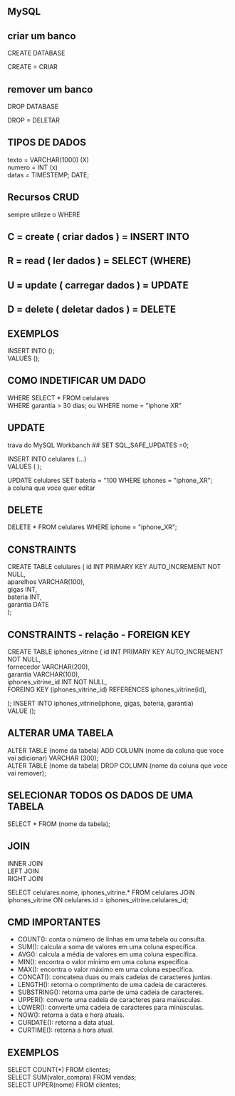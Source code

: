 ## MySQL

## criar um banco
CREATE DATABASE <br/>

CREATE = CRIAR <br/>

## remover um banco
DROP DATABASE <br/>

DROP = DELETAR <br/>

## TIPOS DE DADOS 

texto = VARCHAR(1000) (X) <br/>
numero = INT (x) <br/>
datas = TIMESTEMP; DATE;

           
## Recursos CRUD 

sempre utileze o WHERE

## C = create ( criar dados ) = INSERT INTO 
## R = read ( ler dados ) = SELECT (WHERE)
## U = update ( carregar dados ) = UPDATE
## D = delete ( deletar dados ) = DELETE

## EXEMPLOS 
INSERT INTO (); <br/>
VALUES ();

## COMO INDETIFICAR UM DADO 
 WHERE
SELECT * FROM celulares <br/>
WHERE garantia > 30 dias;
ou
WHERE nome = "iphone XR"



## UPDATE   
trava do MySQL Workbanch ## SET SQL_SAFE_UPDATES =0;

INSERT INTO celulares (...) <br/>
VALUES ( );
  
UPDATE celulares SET bateria = "100 WHERE iphones = "iphone_XR"; <br/>
a coluna que voce quer editar 

## DELETE 

DELETE * FROM celulares WHERE iphone = "iphone_XR"; 


## CONSTRAINTS

CREATE TABLE celulares (
  id INT PRIMARY KEY AUTO_INCREMENT NOT NULL, <br/>
  aparelhos VARCHAR(100), <br/>
  gigas INT, <br/>
  bateria INT, <br/>
  garantia DATE <br/>
   );

## CONSTRAINTS - relação - FOREIGN KEY 

CREATE TABLE iphones_vitrine (
  id INT PRIMARY KEY AUTO_INCREMENT NOT NULL, <br/>
  fornecedor VARCHAR(200), <br/>
  garantia VARCHAR(100), <br/>
  iphones_vitrine_id INT NOT NULL, <br/>
  FOREING KEY (iphones_vitrine_id) REFERENCES iphones_vitrine(id),
  
  );
INSERT INTO iphones_vitrine(iphone, gigas, bateria, garantia) <br/>
VALUE ();


        
## ALTERAR UMA TABELA 

ALTER TABLE (nome da tabela) ADD COLUMN (nome da coluna que voce vai adicionar) VARCHAR (300); <br/>
ALTER TABLE (nome da tabela) DROP COLUMN (nome da coluna que voce vai remover); 

## SELECIONAR TODOS OS DADOS DE UMA TABELA
SELECT * FROM (nome da tabela);


## JOIN 

INNER JOIN  <br/>
LEFT JOIN  <br/>
RIGHT JOIN <br/>

SELECT celulares.nome, iphones_vitrine.*
FROM celulares
JOIN iphones_vitrine ON celulares.id = iphones_vitrine.celulares_id;

## CMD IMPORTANTES 

- COUNT(): conta o número de linhas em uma tabela ou consulta. 
- SUM(): calcula a soma de valores em uma coluna específica.
- AVG(): calcula a média de valores em uma coluna específica.
- MIN(): encontra o valor mínimo em uma coluna específica.
- MAX(): encontra o valor máximo em uma coluna específica.
- CONCAT(): concatena duas ou mais cadeias de caracteres juntas.
- LENGTH(): retorna o comprimento de uma cadeia de caracteres.
- SUBSTRING(): retorna uma parte de uma cadeia de caracteres.
- UPPER(): converte uma cadeia de caracteres para maiúsculas.
- LOWER(): converte uma cadeia de caracteres para minúsculas.
- NOW(): retorna a data e hora atuais.
- CURDATE(): retorna a data atual.
- CURTIME(): retorna a hora atual.
 
 ## EXEMPLOS

SELECT COUNT(*) FROM clientes; <br/>
SELECT SUM(valor_compra) FROM vendas; <br/>
SELECT UPPER(nome) FROM clientes; 














